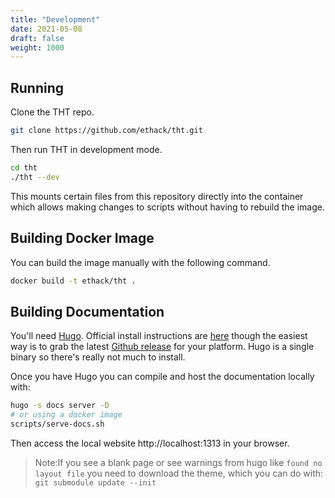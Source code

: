 ```yaml
---
title: "Development"
date: 2021-05-08
draft: false
weight: 1000
---
```


## Running

Clone the THT repo.

```bash
git clone https://github.com/ethack/tht.git
```

Then run THT in development mode.

```bash
cd tht
./tht --dev
```

This mounts certain files from this repository directly into the container which allows making changes to scripts without having to rebuild the image.

## Building Docker Image

You can build the image manually with the following command.

```bash
docker build -t ethack/tht .
```

## Building Documentation

You'll need [Hugo](https://gohugo.io/). Official install instructions are [here](https://gohugo.io/getting-started/installing) though the easiest way is to grab the latest [Github release](https://github.com/gohugoio/hugo/releases) for your platform. Hugo is a single binary so there's really not much to install.

Once you have Hugo you can compile and host the documentation locally with:

```bash
hugo -s docs server -D
# or using a docker image
scripts/serve-docs.sh
```

Then access the local website http://localhost:1313 in your browser.

> Note:If you see a blank page or see warnings from hugo like `found no layout file` you need to download the theme, which you can do with:
> `git submodule update --init`